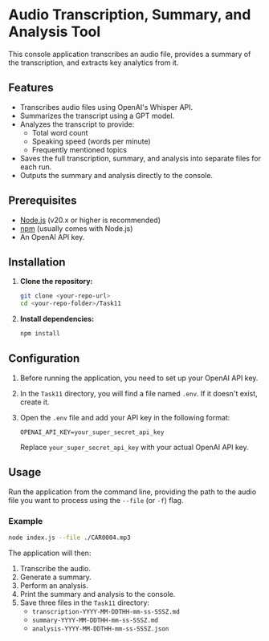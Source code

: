 # Audio Transcription, Summary, and Analysis Tool

This console application transcribes an audio file, provides a summary of the transcription, and extracts key analytics from it.

## Features

- Transcribes audio files using OpenAI's Whisper API.
- Summarizes the transcript using a GPT model.
- Analyzes the transcript to provide:
  - Total word count
  - Speaking speed (words per minute)
  - Frequently mentioned topics
- Saves the full transcription, summary, and analysis into separate files for each run.
- Outputs the summary and analysis directly to the console.

## Prerequisites

- [Node.js](https://nodejs.org/) (v20.x or higher is recommended)
- [npm](https://www.npmjs.com/) (usually comes with Node.js)
- An OpenAI API key.

## Installation

1.  **Clone the repository:**
    ```bash
    git clone <your-repo-url>
    cd <your-repo-folder>/Task11
    ```

2.  **Install dependencies:**
    ```bash
    npm install
    ```

## Configuration

1.  Before running the application, you need to set up your OpenAI API key.
2.  In the `Task11` directory, you will find a file named `.env`. If it doesn't exist, create it.
3.  Open the `.env` file and add your API key in the following format:

    ```
    OPENAI_API_KEY=your_super_secret_api_key
    ```

    Replace `your_super_secret_api_key` with your actual OpenAI API key.

## Usage

Run the application from the command line, providing the path to the audio file you want to process using the `--file` (or `-f`) flag.

### Example

```bash
node index.js --file ./CAR0004.mp3
```

The application will then:
1.  Transcribe the audio.
2.  Generate a summary.
3.  Perform an analysis.
4.  Print the summary and analysis to the console.
5.  Save three files in the `Task11` directory:
    - `transcription-YYYY-MM-DDTHH-mm-ss-SSSZ.md`
    - `summary-YYYY-MM-DDTHH-mm-ss-SSSZ.md`
    - `analysis-YYYY-MM-DDTHH-mm-ss-SSSZ.json`
